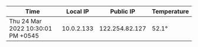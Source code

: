 | Time     | Local IP | Public IP | Temperature |
| ----------- | ----------- | ----------- | ----------- |
| Thu 24 Mar 2022 10:30:01 PM +0545      | 10.0.2.133     | 122.254.82.127  | 52.1° |
